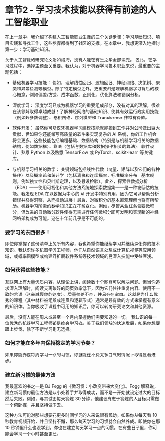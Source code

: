 # 章节2 - 学习技术技能以获得有前途的人工智能职业

在上一章中，我介绍了构建人工智能职业生涯的三个关键步骤：学习基础知识、项目实践和寻找工作，这些步骤都得到了社区的支撑。在本章中，我想更深入地探讨第一步：学习基础知识。

关于人工智能的研究论文浩如烟海，没有人能在有生之年全部读完。 因此，在学习过程中，选择主题至关重要。我认为，对于机器学习技术职业来说，最重要的主题包括：

- 基础机器学习技能： 例如，理解线性回归、逻辑回归、神经网络、决策树、聚类和异常检测等模型。除了特定模型之外，更重要的是理解机器学习背后的核心概念，例如偏差/方差、成本函数、正则化、优化算法和错误分析。

- 深度学习： 深度学习已成为机器学习的重要组成部分，没有对其的理解，很难在该领域取得卓越成就！了解神经网络的基础知识、使其有效运行的实用技能（例如超参数调整）、卷积网络、序列模型和 Transformer 非常有价值。

- 软件开发： 虽然你可以仅凭机器学习建模技能就能找到工作并对公司做出巨大贡献，但如果你还能编写高质量的软件来实现复杂的 AI 系统，你的工作机会将会更多。这些技能包括编程基础、数据结构（特别是与机器学习相关的数据结构，例如数据框）、算法（包括与数据库和数据操作相关的算法）、软件设计、熟悉 Python 以及熟悉 TensorFlow 或 PyTorch、scikit-learn 等关键库。

- 与机器学习相关的数学： 关键领域包括线性代数（向量、矩阵以及它们的各种操作）以及概率论和统计学（包括离散和连续概率、标准概率分布、基本规则，例如独立性和贝叶斯定理，以及假设检验）。此外，探索性数据分析（EDA）——使用可视化和其他方法系统地探索数据集——是一种被低估的技能。我发现 EDA 在以数据为中心的 AI 开发中特别有用，因为它可以帮助分析错误并获得洞察，从而推动进展！最后，对微积分的基本直观理解也将有所帮助。机器学习所需的数学知识正在不断变化。例如，尽管某些任务需要微积分，但改进的自动微分软件使得无需进行任何微积分即可发明和实现新的神经网络架构成为可能。这在十年前几乎是不可能的。

### 要学习的东西很多！

即使你掌握了这份清单上的所有内容，我也希望你能继续学习并继续深化你的技术知识。我认识许多机器学习工程师，他们从自然语言处理或计算机视觉等应用领域，或概率图模型或构建可扩展软件系统等技术领域的更深入技能中受益匪浅。

### 如何获得这些技能？

互联网上有大量优质内容，从理论上讲，阅读数十个网页可以解决问题。但当你追求深入理解时，阅读支离破碎的网页效率低下，因为它们往往重复内容、使用不一致的术语（这会减慢你的速度）、质量参差不齐，并且存在空白。这就是为什么优秀的课程（其中材料被组织成连贯和逻辑形式）通常是最有效的方式来掌握有意义的知识体。当你吸收了课程中可用的知识后，你可以转向研究论文和其他资源。

最后，没有人能在周末或甚至一个月内掌握他们需要知道的一切。 我认识的每一位优秀的机器学习工程师都是终身学习者。鉴于我们领域的快速发展，如果你想要跟上步伐，除了不断学习别无选择。

### 如何才能在多年内保持稳定的学习节奏？

如果你能养成每周学习一点的习惯，你就能在不费太多力气的情况下取得显著进步。

### 建立新习惯的最佳方法

我最喜欢的书之一是 BJ Fogg 的《微习惯：小改变带来大变化》。Fogg 解释说，建立新习惯的最佳方法是从小处着手并取得成功，而不是一开始就设定过大的目标然后失败。例如，与其试图每天锻炼 30 分钟，他建议有志于锻炼的人目标只需做一个俯卧撑，并且坚持做下去。

这种方法可能对那些想要花更多时间学习的人来说很有帮助。如果你从每天看 10 秒教育视频开始，并且坚持不懈，那么每天学习的习惯就会自然养成。即使你在那 10 秒钟里什么也没学到，你也在建立每天学习一点的习惯。在有些日子里，你可能会学习一个小时甚至更长。